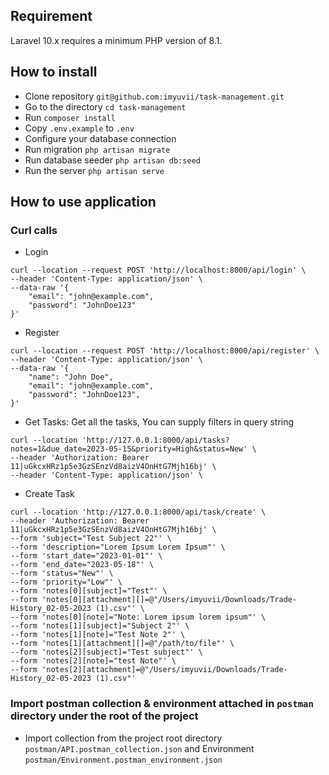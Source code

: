 ## Requirement
Laravel 10.x requires a minimum PHP version of 8.1.

## How to install

- Clone repository `git@github.com:imyuvii/task-management.git`
- Go to the directory `cd task-management`
- Run `composer install`
- Copy `.env.example` to `.env`
- Configure your database connection
- Run migration `php artisan migrate`
- Run database seeder `php artisan db:seed`
- Run the server `php artisan serve`

## How to use application
### Curl calls
- Login
```
curl --location --request POST 'http://localhost:8000/api/login' \
--header 'Content-Type: application/json' \
--data-raw '{
    "email": "john@example.com",
    "password": "JohnDoe123"
}'
```
- Register
```
curl --location --request POST 'http://localhost:8000/api/register' \
--header 'Content-Type: application/json' \
--data-raw '{
    "name": "John Doe",
    "email": "john@example.com",
    "password": "JohnDoe123",
}' 
```
- Get Tasks: Get all the tasks, You can supply filters in query string
```
curl --location 'http://127.0.0.1:8000/api/tasks?notes=1&due_date=2023-05-15&priority=High&status=New' \
--header 'Authorization: Bearer 11|uGkcxHRz1p5e3GzSEnzVd8aizV4OnHtG7Mjh16bj' \
--header 'Content-Type: application/json' \
```
- Create Task
```
curl --location 'http://127.0.0.1:8000/api/task/create' \
--header 'Authorization: Bearer 11|uGkcxHRz1p5e3GzSEnzVd8aizV4OnHtG7Mjh16bj' \
--form 'subject="Test Subject 22"' \
--form 'description="Lorem Ipsum Lorem Ipsum"' \
--form 'start_date="2023-01-01"' \
--form 'end_date="2023-05-18"' \
--form 'status="New"' \
--form 'priority="Low"' \
--form 'notes[0][subject]="Test"' \
--form 'notes[0][attachment][]=@"/Users/imyuvii/Downloads/Trade-History_02-05-2023 (1).csv"' \
--form 'notes[0][note]="Note: Lorem ipsum lorem ipsum"' \
--form 'notes[1][subject]="Subject 2"' \
--form 'notes[1][note]="Test Note 2"' \
--form 'notes[1][attachment][]=@"/path/to/file"' \
--form 'notes[2][subject]="Test subject"' \
--form 'notes[2][note]="test Note"' \
--form 'notes[2][attachment]=@"/Users/imyuvii/Downloads/Trade-History_02-05-2023 (1).csv"'
```

### Import postman collection & environment attached in `postman` directory under the root of the project
- Import collection from the project root directory `postman/API.postman_collection.json` and Environment `postman/Environment.postman_environment.json`
